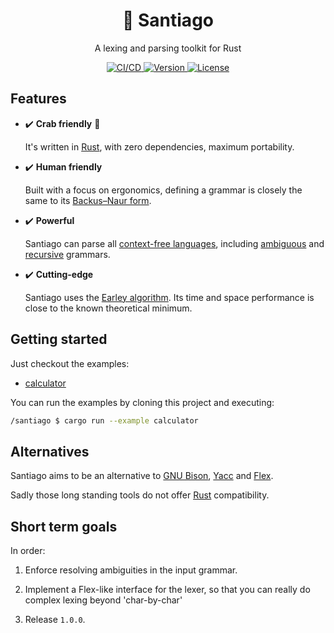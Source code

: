 <!--
SPDX-FileCopyrightText: 2022 Kevin Amado <kamadorueda@gmail.com>

SPDX-License-Identifier: GPL-3.0-only
-->

<h1 align="center">🐆 Santiago</h2>

<p align="center">A lexing and parsing toolkit for Rust</p>

<p align="center">
  <a href="https://buildkite.com/kamadorueda/santiago">
    <img
      alt="CI/CD"
      src="https://badge.buildkite.com/4b931515838b1cf833c90ef188b455f4fbb336f2b416fec20c.svg?branch=main"
    >
    </img>
  </a>
  <a href="https://crates.io/crates/santiago">
    <img
      alt="Version"
      src="https://img.shields.io/crates/v/santiago"
    >
    </img>
  </a>
  <a href="https://github.com/kamadorueda/santiago/blob/main/LICENSES">
    <img
      alt="License"
      src="https://img.shields.io/github/license/kamadorueda/santiago"
    >
    </img>
  </a>
  <!-- <a href="https://crates.io/crates/santiago">
    <img
      alt="Downloads"
      src="https://img.shields.io/crates/d/santiago"
    >
    </img>
  </a> -->

</p>

## Features

- ✔️ **Crab friendly** 🦀

  It's written in [Rust](https://www.rust-lang.org/),
  with zero dependencies,
  maximum portability.

- ✔️ **Human friendly**

  Built with a focus on ergonomics,
  defining a grammar is closely the same to its
  [Backus–Naur form](https://en.wikipedia.org/wiki/Backus%E2%80%93Naur_form).

- ✔️ **Powerful**

  Santiago can parse all [context-free languages](https://en.wikipedia.org/wiki/Context-free_grammar),
  including [ambiguous](https://en.wikipedia.org/wiki/Ambiguous_grammar)
  and [recursive](https://en.wikipedia.org/wiki/Recursive_grammar) grammars.

- ✔️ **Cutting-edge**

  Santiago uses the [Earley algorithm](https://en.wikipedia.org/wiki/Earley_parser).
  Its time and space performance is close to the known theoretical minimum.

## Getting started

Just checkout the examples:

- [calculator](./examples/calculator.rs)

You can run the examples by cloning this project and executing:

```sh
/santiago $ cargo run --example calculator
```

## Alternatives

Santiago aims to be an alternative to
[GNU Bison](https://en.wikipedia.org/wiki/GNU_Bison),
[Yacc](https://en.wikipedia.org/wiki/Yacc) and
[Flex](<https://en.wikipedia.org/wiki/Flex_(lexical_analyser_generator)>).

Sadly those long standing tools do not offer
[Rust](https://www.rust-lang.org/) compatibility.

<!--
Parsing takes (theoretical worst case):

- Linear time for [deterministic context-free grammars](https://en.wikipedia.org/wiki/Deterministic_context-free_grammar).
- Quadratic time for [unambiguous-grammars](https://en.wikipedia.org/wiki/Ambiguous_grammar).
- Cubic time in the general case.

In practice the theoretical worst case is just theoretical, and performance is normally linear. -->

## Short term goals

In order:

1. Enforce resolving ambiguities in the input grammar.

1. Implement a Flex-like interface for the lexer,
   so that you can really
   do complex lexing beyond 'char-by-char'

1. Release `1.0.0`.
